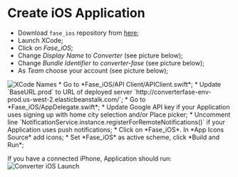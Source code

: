 # Create iOS Application
  * Download `fase_ios` repository from [here](https://github.com/igushev/fase_ios);
  * Launch XCode;
  * Click on *Fase_iOS*;
  * Change *Display Name* to *Converter* (see picture below);
  * Change *Bundle Identifier* to *converter-fase* (see picture below);
  * As *Team* choose your account (see picture below);
<img alt='XCode Names' src='../images/converter_ios/xcode_names.png'>
  * Go to *Fase_iOS/API Client/APIClient.swift*;
  * Update `BaseURL.prod` to URL of deployed server
  `http://converterfase-env-prod.us-west-2.elasticbeanstalk.com/`;
  * Go to *Fase_iOS/AppDelegate.swift*;
  * Update Google API key if your Application uses signing up with home city selection and/or Place picker;
  * Uncomment line `NotificationService.instance.registerForRemoteNotifications()` if your Application uses
  push notifications;
  * Click on *Fase_iOS*. In *App Icons Source* add icons;
  * Set *Fase_iOS* as active scheme, click *Build and Run*;
  
If you have a connected iPhone, Application should run:
<img alt='Converter iOS Launch' src='../images/converter_ios/converter_ios_launch.png'>
  
  